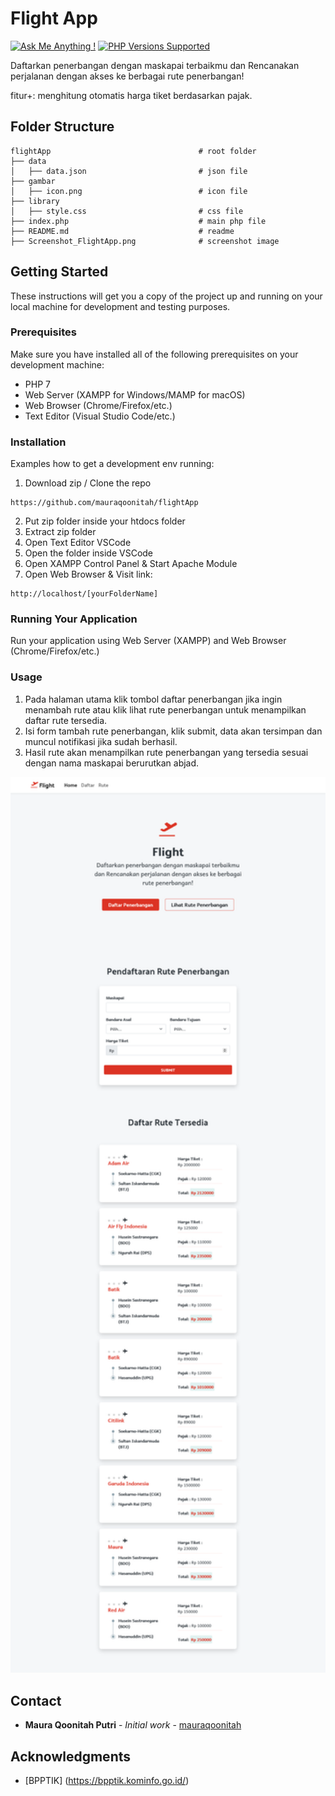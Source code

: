 # Flight App

[![Ask Me Anything !](https://img.shields.io/badge/Ask%20me-anything-1abc9c.svg)](https://github.com/mauraqoonitah)
<a href="#tada-php-support" title="PHP Versions Supported"><img alt="PHP Versions Supported" src="https://img.shields.io/badge/php-5.3%20to%208.1-777bb3.svg?logo=php&logoColor=white&labelColor=555555"></a>

Daftarkan penerbangan dengan maskapai terbaikmu
dan Rencanakan perjalanan dengan akses ke berbagai rute penerbangan!

fitur+: menghitung otomatis harga tiket berdasarkan pajak.

## Folder Structure

    flightApp                                 # root folder
    ├── data
    │   ├── data.json                         # json file
    ├── gambar
    │   ├── icon.png                          # icon file
    ├── library
    │   ├── style.css                         # css file
    ├── index.php                             # main php file
    ├── README.md                             # readme
    ├── Screenshot_FlightApp.png              # screenshot image

## Getting Started

These instructions will get you a copy of the project up and running on your local machine for development and testing purposes.

### Prerequisites

Make sure you have installed all of the following prerequisites on your development machine:

- PHP 7
- Web Server (XAMPP for Windows/MAMP for macOS)
- Web Browser (Chrome/Firefox/etc.)
- Text Editor (Visual Studio Code/etc.)

### Installation

Examples how to get a development env running:

1. Download zip / Clone the repo

```
https://github.com/mauraqoonitah/flightApp
```

2. Put zip folder inside your htdocs folder
3. Extract zip folder
4. Open Text Editor VSCode
5. Open the folder inside VSCode
6. Open XAMPP Control Panel & Start Apache Module
7. Open Web Browser & Visit link:

```
http://localhost/[yourFolderName]
```

### Running Your Application

Run your application using Web Server (XAMPP) and Web Browser (Chrome/Firefox/etc.)

### Usage

1. Pada halaman utama klik tombol daftar penerbangan jika ingin menambah rute atau klik lihat rute penerbangan untuk menampilkan daftar rute tersedia.
2. Isi form tambah rute penerbangan, klik submit, data akan tersimpan dan muncul notifikasi jika sudah berhasil.
3. Hasil rute akan menampilkan rute penerbangan yang tersedia sesuai dengan nama maskapai berurutkan abjad.

<img src="https://github.com/mauraqoonitah/flightApp/blob/master/Screenshot_FlightApp.png" width="800">

## Contact

- **Maura Qoonitah Putri** - _Initial work_ - [mauraqoonitah](https://github.com/mauraqoonitah)

## Acknowledgments

- [BPPTIK] (https://bpptik.kominfo.go.id/)
